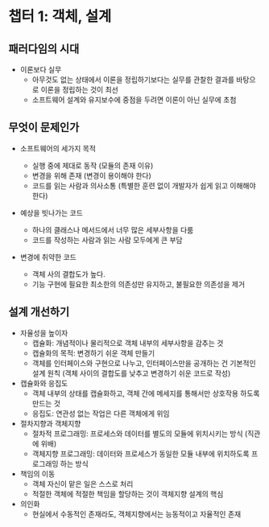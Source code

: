 # 챕터 1: 객체, 설계

## 패러다임의 시대
- 이론보다 실무
  - 아무것도 없는 상태에서 이론을 정립하기보다는 실무를 관찰한 결과를 바탕으로 이론을 정립하는 것이 최선
  - 소프트웨어 설계와 유지보수에 중점을 두려면 이론이 아닌 실무에 초첨

## 무엇이 문제인가
- 소프트웨어의 세가지 목적
  - 실행 중에 제대로 동작 (모듈의 존재 이유)
  - 변경을 위해 존재 (변경이 용이해야 한다)
  - 코드를 읽는 사람과 의사소통 (특별한 훈련 없이 개발자가 쉽게 읽고 이해해야 한다)

- 예상을 빗나가는 코드
  - 하나의 클래스나 메서드에서 너무 많은 세부사항을 다룸
  - 코드를 작성하는 사람과 읽는 사람 모두에게 큰 부담
- 변경에 취약한 코드
  - 객체 사의 결합도가 높다.
  - 기능 구현에 필요한 최소한의 의존성만 유지하고, 불필요한 의존성을 제거

## 설계 개선하기
- 자율성을 높이자
  - 캡슐화: 개념적이나 물리적으로 객체 내부의 세부사항을 감추는 것
  - 캡슐화의 목적: 변경하기 쉬운 객체 만들기
  - 객체를 인터페이스와 구현으로 나누고, 인터페이스만을 공개하는 건 기본적인 설계 원칙 (객체 사이의 결합도를 낮추고 변경하기 쉬운 코드로 작성)
- 캡슐화와 응집도
  - 객체 내부의 상태를 캡슐화하고, 객체 간에 메세지를 통해서만 상호작용 하도록 만드는 것
  - 응집도: 연관성 없는 작업은 다른 객체에게 위임
- 절차지향과 객체지향
  - 절차적 프로그래밍: 프로세스와 데이터를 별도의 모듈에 위치시키는 방식 (직관에 위배)
  - 객체지향 프로그래밍: 데이터와 프로세스가 동일한 모듈 내부에 위치하도록 프로그래밍 하는 방식
- 책임의 이동
  - 객체 자신이 맡은 일은 스스로 처리
  - 적절한 객체에 적절한 책임을 할당하는 것이 객체지향 설계의 핵심
- 의인화
  - 현실에서 수동적인 존재라도, 객체지향에서는 능동적이고 자율적인 존재
